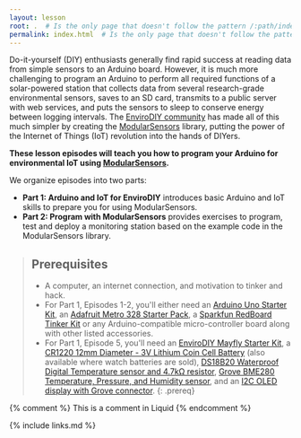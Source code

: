 ```yaml
---
layout: lesson
root: .  # Is the only page that doesn't follow the pattern /:path/index.html
permalink: index.html  # Is the only page that doesn't follow the pattern /:path/index.html
---
```


Do-it-yourself (DIY) enthusiasts generally find rapid success at reading data from simple sensors to an Arduino board. However, it is much more challenging to program an Arduino to perform all required functions of a solar-powered station that collects data from several research-grade environmental sensors, saves to an SD card, transmits to a public server with web services, and puts the sensors to sleep to conserve energy between logging intervals. The [EnviroDIY community](https://www.envirodiy.org/) has made all of this much simpler by creating the [ModularSensors](https://github.com/EnviroDIY/ModularSensors) library, putting the power of the Internet of Things (IoT) revolution into the hands of DIYers.

**These lesson episodes will teach you how to program your Arduino for environmental IoT using [ModularSensors](https://github.com/EnviroDIY/ModularSensors).**

We organize episodes into two parts:
- **Part 1: Arduino and IoT for EnviroDIY** introduces basic Arduino and IoT skills to prepare you for using ModularSensors.
- **Part 2: Program with ModularSensors** provides exercises to program, test and deploy a monitoring station based on the example code in the ModularSensors library.

> ## Prerequisites
>
> - A computer, an internet connection, and motivation to tinker and hack.
> - For Part 1, Episodes 1-2, you'll either need an [Arduino Uno Starter Kit](https://www.amazon.com/gp/product/B00BT0NDB8), an [Adafruit Metro 328 Starter Pack](https://www.adafruit.com/product/3345), a [Sparkfun RedBoard Tinker Kit](https://www.sparkfun.com/products/14556) or any Arduino-compatible micro-controller board along with other listed accessories.
> - For Part 1, Episode 5, you'll need an [EnviroDIY Mayfly Starter Kit](https://www.amazon.com/EnviroDIY-Mayfly-Arduino-Compatible-Starter/dp/B01FCVALDW), a [CR1220 12mm Diameter - 3V Lithium Coin Cell Battery](https://www.adafruit.com/product/380) (also available where watch batteries are sold), [DS18B20 Waterproof Digital Temperature sensor and 4.7kΩ resistor](https://www.adafruit.com/product/381), [Grove BME280 Temperature, Pressure, and Humidity sensor](https://www.seeedstudio.com/Grove-Temp-Humi-Barometer-Sensor-BME28-p-2653.html), and an [I2C OLED display with Grove connector](https://www.amazon.com/gp/product/B01D5GLDJ2/).
{: .prereq}


<!-- this is an html comment -->

{% comment %} This is a comment in Liquid {% endcomment %}


{% include links.md %}
